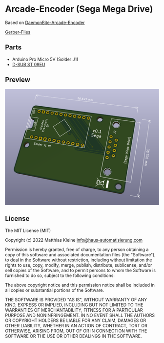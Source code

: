 # Arcade-Encoder (Sega Mega Drive)

Based on [DaemonBite-Arcade-Encoder](https://github.com/MickGyver/DaemonBite-Retro-Controllers-USB/tree/master/SegaControllerUSB)

[Gerber-Files](https://github.com/klein0r/pcb-arcade-encoder/releases)

## Parts

- Arduino Pro Micro 5V (Solder J1)
- [D-SUB ST 09EU](https://www.reichelt.de/d-sub-stecker-9-polig-gewinkelt-rm-2-77-d-sub-st-09eu-p6986.html)

## Preview

![PCB Preview](https://raw.githubusercontent.com/klein0r/pcb-arcade-encoder/sega-megadrive/preview.png)

## License

The MIT License (MIT)

Copyright (c) 2022 Matthias Kleine <info@haus-automatisierung.com>

Permission is hereby granted, free of charge, to any person obtaining a copy
of this software and associated documentation files (the "Software"), to deal
in the Software without restriction, including without limitation the rights
to use, copy, modify, merge, publish, distribute, sublicense, and/or sell
copies of the Software, and to permit persons to whom the Software is
furnished to do so, subject to the following conditions:

The above copyright notice and this permission notice shall be included in
all copies or substantial portions of the Software.

THE SOFTWARE IS PROVIDED "AS IS", WITHOUT WARRANTY OF ANY KIND, EXPRESS OR
IMPLIED, INCLUDING BUT NOT LIMITED TO THE WARRANTIES OF MERCHANTABILITY,
FITNESS FOR A PARTICULAR PURPOSE AND NONINFRINGEMENT. IN NO EVENT SHALL THE
AUTHORS OR COPYRIGHT HOLDERS BE LIABLE FOR ANY CLAIM, DAMAGES OR OTHER
LIABILITY, WHETHER IN AN ACTION OF CONTRACT, TORT OR OTHERWISE, ARISING FROM,
OUT OF OR IN CONNECTION WITH THE SOFTWARE OR THE USE OR OTHER DEALINGS IN
THE SOFTWARE.
